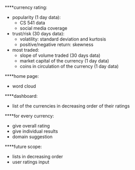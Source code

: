****currency rating:
- popularity (1 day data):
    - CS 541 data
    - social media coverage
- trust/risk (30 days data):
    - volatility: standard deviation and kurtosis
    - positive/negative return: skewness
- most traded:
    - slope of volume traded (30 days data)
    - market capital of the currency (1 day data)
    - coins in circulation of the currency (1 day data)

****home page:
- word cloud

****dashboard:
- list of the currencies in decreasing order of their ratings

****for every currency:
- give overall rating
- give individual results
- domain suggestion

****future scope:
- lists in decreasing order
- user ratings input
